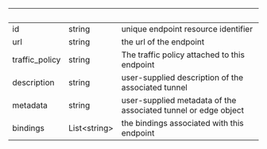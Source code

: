 <!-- Code generated for API Clients. DO NOT EDIT. -->

| &nbsp; | &nbsp; | &nbsp; |
|---|---|---|
| id | string | unique endpoint resource identifier |
| url | string | the url of the endpoint |
| traffic_policy | string | The traffic policy attached to this endpoint |
| description | string | user-supplied description of the associated tunnel |
| metadata | string | user-supplied metadata of the associated tunnel or edge object |
| bindings | List&lt;string&gt; | the bindings associated with this endpoint |